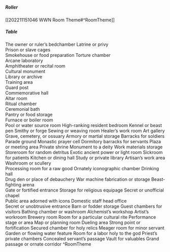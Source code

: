 
##### Roller
[[202211151046 WWN Room Theme#^RoomTheme]]
##### Table
The owner or ruler’s bedchamber 
Latrine or privy  
Prison or slave cages  
Smokehouse or food preparation
Torture chamber  
Arcane laboratory  
Amphitheater or recital room  
Cultural monument  
Library or archive  
Training area  
Guard post  
Commemorative hall  
Altar room  
Ritual chamber  
Ceremonial bath  
Pantry or food storage  
Furnace or boiler room  
Pool or water source room
High-ranking resident bedroom
Kennel or beast pen
Smithy or forge
Sewing or weaving room
Healer’s work room
Art gallery
Grave, cemetery, or ossuary
Armory or martial storage
Barracks for soldiers
Parade ground
Monastic prayer cell
Dormitory barracks for servants
Plaza or meeting area
Private shrine
Monument to a deity
Work materials storage
Storeroom for random detritus
Exotic ancient power or light room
Sickroom for patients 
Kitchen or dining hall
Study or private library 
Artisan’s work area
Washroom or scullery  
Processing room for a raw good
Ornately iconographic chamber
Drinking hall  
Drug den or place of debauchery
War machine fabrication or storage 
Beast-fighting arena  
Gate or fortified entrance
Storage for religious equipage
Secret or unofficial chapel  
Public area adorned with icons
Domestic staff head office  
Secret or unobtrusive entrance 
Barn or fodder storage
Guest chambers for visitors
Bathing chamber or washroom
Alchemist’s workshop
Artist’s workroom
Brewery room
Room for a particular cultural rite
Performance stage or area
Map or planning room
Dueling area
Strong point or fortification
Secured chamber for holy relics
Meager room for minor servant
Garden or flowing water feature
Room for a labor holy to the god
Priest’s private chambers
Concealed servant’s passage
Vault for valuables
Grand passage or ornate corridor
^RoomTheme